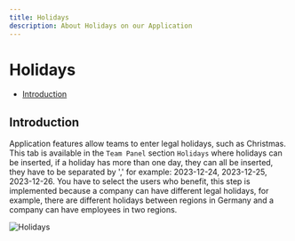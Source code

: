 ```yaml
---
title: Holidays
description: About Holidays on our Application
---
```


# Holidays

- [Introduction](#introduction)

<a name="introduction"></a>
## Introduction

Application features allow teams to enter legal holidays, such as Christmas.
This tab is available in the `Team Panel` section `Holidays` where holidays can be inserted, if a holiday has more than one day, they can all be inserted, they have to be separated by ',' for example: 2023-12-24, 2023-12-25, 2023-12-26.
You have to select the users who benefit, this step is implemented because a company can have different legal holidays, for example, there are different holidays between regions in Germany and a company can have employees in two regions.

![Holidays](https://raw.githubusercontent.com/zaimea/zaimea-docs/main/preview/holidays.jpg)
